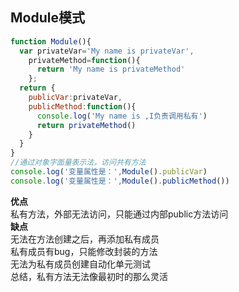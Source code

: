 ## Module模式
```js
function Module(){
  var privateVar='My name is privateVar',
    privateMethod=function(){
      return 'My name is privateMethod'
    };
  return {
    publicVar:privateVar,
    publicMethod:function(){
      console.log('My name is ,I负责调用私有')
      return privateMethod()
    }
  }
}
//通过对象字面量表示法，访问共有方法
console.log('变量属性是：',Module().publicVar)
console.log('变量属性是：',Module().publicMethod())
```
**优点**  
私有方法，外部无法访问，只能通过内部public方法访问  
**缺点**  
无法在方法创建之后，再添加私有成员  
私有成员有bug，只能修改封装的方法  
无法为私有成员创建自动化单元测试  
总结，私有方法无法像最初时的那么灵活  